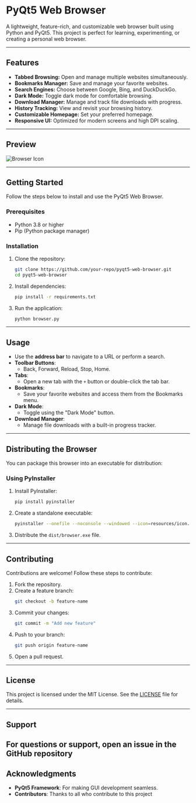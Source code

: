 # **PyQt5 Web Browser**

A lightweight, feature-rich, and customizable web browser built using Python and PyQt5. This project is perfect for learning, experimenting, or creating a personal web browser.

---

## **Features**
- **Tabbed Browsing:** Open and manage multiple websites simultaneously.
- **Bookmarks Manager:** Save and manage your favorite websites.
- **Search Engines:** Choose between Google, Bing, and DuckDuckGo.
- **Dark Mode:** Toggle dark mode for comfortable browsing.
- **Download Manager:** Manage and track file downloads with progress.
- **History Tracking:** View and revisit your browsing history.
- **Customizable Homepage:** Set your preferred homepage.
- **Responsive UI:** Optimized for modern screens and high DPI scaling.

---

## **Preview**
![Browser Icon](resources/icon.png)

---

## **Getting Started**
Follow the steps below to install and use the PyQt5 Web Browser.

### Prerequisites
- Python 3.8 or higher
- Pip (Python package manager)

### Installation
1. Clone the repository:
   ```bash
   git clone https://github.com/your-repo/pyqt5-web-browser.git
   cd pyqt5-web-browser
   ```

2. Install dependencies:
   ```bash
   pip install -r requirements.txt
   ```

3. Run the application:
   ```bash
   python browser.py
   ```

---

## **Usage**
- Use the **address bar** to navigate to a URL or perform a search.
- **Toolbar Buttons**:
  - Back, Forward, Reload, Stop, Home.
- **Tabs**:
  - Open a new tab with the `+` button or double-click the tab bar.
- **Bookmarks**:
  - Save your favorite websites and access them from the Bookmarks menu.
- **Dark Mode**:
  - Toggle using the "Dark Mode" button.
- **Download Manager**:
  - Manage file downloads with a built-in progress tracker.

---

## **Distributing the Browser**
You can package this browser into an executable for distribution:

### Using PyInstaller
1. Install PyInstaller:
   ```bash
   pip install pyinstaller
   ```

2. Create a standalone executable:
   ```bash
   pyinstaller --onefile --noconsole --windowed --icon=resources/icon.ico browser.py
   ```

3. Distribute the `dist/browser.exe` file.

---

## **Contributing**
Contributions are welcome! Follow these steps to contribute:

1. Fork the repository.
2. Create a feature branch:
   ```bash
   git checkout -b feature-name
   ```
3. Commit your changes:
   ```bash
   git commit -m "Add new feature"
   ```
4. Push to your branch:
   ```bash
   git push origin feature-name
   ```
5. Open a pull request.

---

## **License**
This project is licensed under the MIT License. See the [LICENSE](LICENSE) file for details.

---

## **Support**
For questions or support, open an issue in the GitHub repository
---

## **Acknowledgments**
- **PyQt5 Framework**: For making GUI development seamless.
- **Contributors**: Thanks to all who contribute to this project
